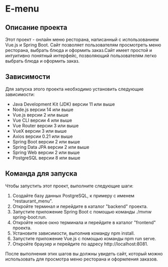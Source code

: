# E-menu
## Описание проекта
Этот проект - онлайн меню ресторана, написанный с использованием Vue.js и Spring Boot. Сайт позволяет пользователям просмотреть меню ресторана, выбрать блюда и оформить заказ.Сайт имеет простой и интуитивно понятный интерфейс, позволяющий пользователям легко выбрать блюда и оформить заказ.

## Зависимости
Для запуска этого проекта необходимо установить следующие зависимости:

* Java Development Kit (JDK) версии 11 или выше
* Node.js версии 14 или выше
* Vue.js версии 2 или выше
* Vue CLI версии 4 или выше
* Vue Router версии 3 или выше
* VueX версии 3 или выше
* Axios версии 0.21 или выше
* Spring Boot версии 2 или выше
* Spring Data JPA версии 2 или выше
* Spring Web версии 2 или выше
* PostgreSQL версии 8 или выше

## Команда для запуска
Чтобы запустить этот проект, выполните следующие шаги:

1. Создайте базу данных PostgreSQL, к примеру с именем "restaurant_menu".
2. Откройте терминал и перейдите в каталог "backend" проекта.
3. Запустите приложение Spring Boot с помощью команды ./mvnw spring-boot:run.
4. Откройте новое окно терминала и перейдите в каталог "frontend" проекта.
5. Установите зависимости, выполнив команду npm install.
6. Запустите приложение Vue.js с помощью команды npm run serve.
7. Откройте браузер и перейдите по адресу http://localhost:8081.

После выполнения этих шагов вы должны увидеть сайт, который можно использовать для просмотра меню ресторана и оформления заказов.
